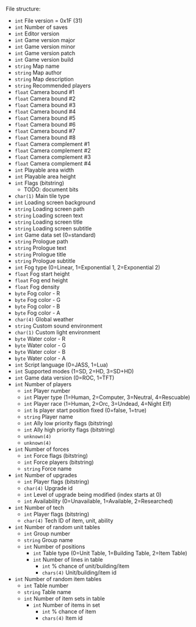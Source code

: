File structure: 
* `int` File version = 0x1F (31)
* `int` Number of saves
* `int` Editor version
* `int` Game version major
* `int` Game version minor
* `int` Game version patch
* `int` Game version build
* `string` Map name
* `string` Map author
* `string` Map description
* `string` Recommended players
* `float` Camera bound #1
* `float` Camera bound #2
* `float` Camera bound #3
* `float` Camera bound #4
* `float` Camera bound #5
* `float` Camera bound #6
* `float` Camera bound #7
* `float` Camera bound #8
* `float` Camera complement #1
* `float` Camera complement #2
* `float` Camera complement #3
* `float` Camera complement #4
* `int` Playable area width
* `int` Playable area height
* `int` Flags (bitstring)
  * TODO: document bits
* `char(1)` Main tile type
* `int` Loading screen background
* `string` Loading screen path
* `string` Loading screen text
* `string` Loading screen title
* `string` Loading screen subtitle
* `int` Game data set (0=standard)
* `string` Prologue path
* `string` Prologue text
* `string` Prologue title
* `string` Prologue subtitle
* `int` Fog type (0=Linear, 1=Exponential 1, 2=Exponential 2)
* `float` Fog start height
* `float` Fog end height
* `float` Fog density
* `byte` Fog color - R
* `byte` Fog color - G
* `byte` Fog color - B
* `byte` Fog color - A
* `char(4)` Global weather
* `string` Custom sound environment
* `char(1)` Custom light environment
* `byte` Water color - R
* `byte` Water color - G
* `byte` Water color - B
* `byte` Water color - A
* `int` Script language (0=JASS, 1=Lua)
* `int` Supported modes (1=SD, 2=HD, 3=SD+HD)
* `int` Game data version (0=ROC, 1=TFT)
* `int` Number of players
  * `int` Player number
  * `int` Player type (1=Human, 2=Computer, 3=Neutral, 4=Rescuable)
  * `int` Player race (1=Human, 2=Orc, 3=Undead, 4=Night Elf)
  * `int` Is player start position fixed (0=false, 1=true)
  * `string` Player name
  * `int` Ally low priority flags (bitstring)
  * `int` Ally high priority flags (bitstring)
  * `unknown(4)`
  * `unknown(4)`
* `int` Number of forces
  * `int` Force flags (bitstring)
  * `int` Force players (bitstring)
  * `string` Force name
* `int` Number of upgrades
  * `int` Player flags (bitstring)
  * `char(4)` Upgrade id
  * `int` Level of upgrade being modified (index starts at 0)
  * `int` Availability (0=Unavailable, 1=Available, 2=Researched)
* `int` Number of tech
  * `int` Player flags (bitstring)
  * `char(4)` Tech ID of item, unit, ability
* `int` Number of random unit tables
  * `int` Group number
  * `string` Group name
  * `int` Number of positions
    * `int` Table type (0=Unit Table, 1=Building Table, 2=Item Table)
    * `int` Number of lines in table
      * `int` % chance of unit/building/item
      * `chars(4)` Unit/building/item id
* `int` Number of random item tables
  * `int` Table number
  * `string` Table name
  * `int` Number of item sets in table
    * `int` Number of items in set
      * `int` % chance of item
      * `chars(4)` Item id
